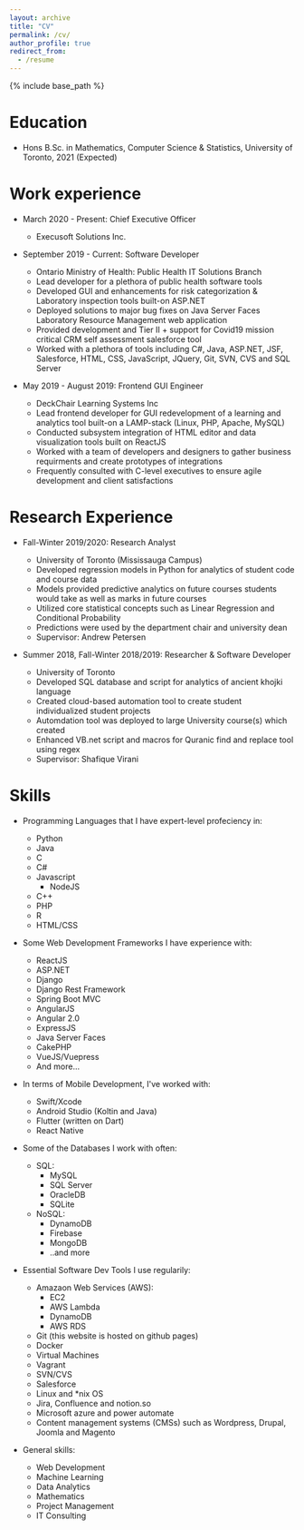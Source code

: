 ```yaml
---
layout: archive
title: "CV"
permalink: /cv/
author_profile: true
redirect_from:
  - /resume
---
```


{% include base_path %}

Education
======
* Hons B.Sc. in Mathematics, Computer Science & Statistics, University of Toronto, 2021 (Expected)

Work experience
======
* March 2020 - Present: Chief Executive Officer
  * Execusoft Solutions Inc.

* September 2019 - Current: Software Developer
  * Ontario Ministry of Health: Public Health IT Solutions Branch
  * Lead developer for a plethora of public health software tools
  * Developed GUI and enhancements for risk categorization & Laboratory inspection tools built-on ASP.NET
  * Deployed solutions to major bug fixes on Java Server Faces Laboratory Resource Management web application 
  * Provided development and Tier II + support for Covid19 mission critical CRM self assessment salesforce tool
  * Worked with a plethora of tools including C#, Java, ASP.NET, JSF, Salesforce, HTML, CSS, JavaScript, JQuery, Git, SVN, CVS and SQL Server 

* May 2019 - August 2019: Frontend GUI Engineer
   * DeckChair Learning Systems Inc
   * Lead frontend developer for GUI redevelopment of a learning and analytics tool built-on a LAMP-stack (Linux, PHP, Apache, MySQL)
   * Conducted subsystem integration of HTML editor and data visualization tools built on ReactJS
   * Worked with a team of developers and designers to gather business requirments and create prototypes of integrations
   * Frequently consulted with C-level executives to ensure agile development and client satisfactions  
  

Research Experience
======

* Fall-Winter 2019/2020: Research Analyst
  * University of Toronto (Mississauga Campus)
  * Developed regression models in Python for analytics of student code and course data
  * Models provided predictive analytics on future courses students would take as well as marks in future courses
  * Utilized core statistical concepts such as Linear Regression and Conditional Probability
  * Predictions were used by the department chair and university dean 
  * Supervisor: Andrew Petersen

* Summer 2018, Fall-Winter 2018/2019: Researcher & Software Developer
  * University of Toronto
  * Developed SQL database and script for analytics of ancient khojki language
  * Created cloud-based automation tool to create student individualized student projects 
  * Automdation tool was deployed to large University course(s) which created
  * Enhanced VB.net script and macros for Quranic find and replace tool using regex 
  * Supervisor: Shafique Virani  
  
Skills
======
* Programming Languages that I have expert-level profeciency in:
  * Python
  * Java
  * C
  * C#
  * Javascript
    * NodeJS
  * C++
  * PHP
  * R
  * HTML/CSS
 
* Some Web Development Frameworks I have experience with:
  * ReactJS
  * ASP.NET
  * Django
  * Django Rest Framework
  * Spring Boot MVC
  * AngularJS
  * Angular 2.0
  * ExpressJS
  * Java Server Faces
  * CakePHP
  * VueJS/Vuepress
  * And more...

* In terms of Mobile Development, I've worked with:
  * Swift/Xcode
  * Android Studio (Koltin and Java)
  * Flutter (written on Dart)
  * React Native

* Some of the Databases I work with often:
  * SQL:
    * MySQL
    * SQL Server
    * OracleDB
    * SQLite
  * NoSQL:
    * DynamoDB
    * Firebase
    * MongoDB
    * ..and more

* Essential Software Dev Tools I use regularily:
  * Amazaon Web Services (AWS):
    * EC2
    * AWS Lambda
    * DynamoDB
    * AWS RDS
  * Git (this website is hosted on github pages)
  * Docker
  * Virtual Machines
  * Vagrant
  * SVN/CVS
  * Salesforce
  * Linux and *nix OS
  * Jira, Confluence and notion.so
  * Microsoft azure and power automate
  * Content management systems (CMSs) such as Wordpress, Drupal, Joomla and Magento

* General skills:
  * Web Development
  * Machine Learning
  * Data Analytics
  * Mathematics
  * Project Management
  * IT Consulting

